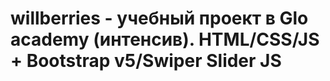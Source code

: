 # willberries - учебный проект в Glo academy (интенсив). HTML/CSS/JS + Bootstrap v5/Swiper Slider JS

